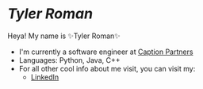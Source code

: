 # *Tyler Roman*
Heya! My name is ✨Tyler Roman✨
* I'm currently a software engineer at [Caption Partners](https://www.captionpartners.com/)
* Languages: Python, Java, C++
* For all other cool info about me visit, you can visit my:
  * [LinkedIn](https://www.linkedin.com/in/tyler-roman/)
